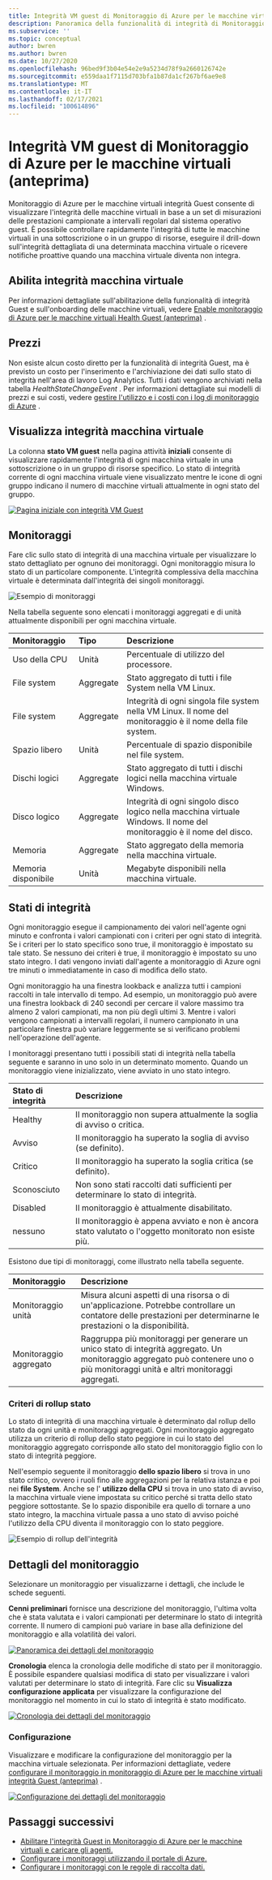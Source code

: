 ```yaml
---
title: Integrità VM guest di Monitoraggio di Azure per le macchine virtuali (anteprima)
description: Panoramica della funzionalità di integrità di Monitoraggio di Azure per le macchine virtuali, incluso il modo in cui è possibile visualizzare l'integrità delle macchine virtuali e ricevere avvisi quando una macchina virtuale diventa non integra.
ms.subservice: ''
ms.topic: conceptual
author: bwren
ms.author: bwren
ms.date: 10/27/2020
ms.openlocfilehash: 96bed9f3b04e54e2e9a5234d78f9a2660126742e
ms.sourcegitcommit: e559daa1f7115d703bfa1b87da1cf267bf6ae9e8
ms.translationtype: MT
ms.contentlocale: it-IT
ms.lasthandoff: 02/17/2021
ms.locfileid: "100614896"
---
```

# <a name="azure-monitor-for-vms-guest-health-preview"></a>Integrità VM guest di Monitoraggio di Azure per le macchine virtuali (anteprima)
Monitoraggio di Azure per le macchine virtuali integrità Guest consente di visualizzare l'integrità delle macchine virtuali in base a un set di misurazioni delle prestazioni campionate a intervalli regolari dal sistema operativo guest. È possibile controllare rapidamente l'integrità di tutte le macchine virtuali in una sottoscrizione o in un gruppo di risorse, eseguire il drill-down sull'integrità dettagliata di una determinata macchina virtuale o ricevere notifiche proattive quando una macchina virtuale diventa non integra. 

## <a name="enable-virtual-machine-health"></a>Abilita integrità macchina virtuale
Per informazioni dettagliate sull'abilitazione della funzionalità di integrità Guest e sull'onboarding delle macchine virtuali, vedere [Enable monitoraggio di Azure per le macchine virtuali Health Guest (anteprima)](vminsights-health-enable.md) .

## <a name="pricing"></a>Prezzi
Non esiste alcun costo diretto per la funzionalità di integrità Guest, ma è previsto un costo per l'inserimento e l'archiviazione dei dati sullo stato di integrità nell'area di lavoro Log Analytics. Tutti i dati vengono archiviati nella tabella *HealthStateChangeEvent* . Per informazioni dettagliate sui modelli di prezzi e sui costi, vedere [gestire l'utilizzo e i costi con i log di monitoraggio di Azure](../platform/manage-cost-storage.md) .

## <a name="view-virtual-machine-health"></a>Visualizza integrità macchina virtuale
La colonna **stato VM guest** nella pagina attività **iniziali** consente di visualizzare rapidamente l'integrità di ogni macchina virtuale in una sottoscrizione o in un gruppo di risorse specifico. Lo stato di integrità corrente di ogni macchina virtuale viene visualizzato mentre le icone di ogni gruppo indicano il numero di macchine virtuali attualmente in ogni stato del gruppo.

[![Pagina iniziale con integrità VM Guest](media/vminsights-health-overview/get-started-page.png)](media/vminsights-health-overview/get-started-page.png#lightbox)


## <a name="monitors"></a>Monitoraggi
Fare clic sullo stato di integrità di una macchina virtuale per visualizzare lo stato dettagliato per ognuno dei monitoraggi. Ogni monitoraggio misura lo stato di un particolare componente. L'integrità complessiva della macchina virtuale è determinata dall'integrità dei singoli monitoraggi. 

![Esempio di monitoraggi](media/vminsights-health-overview/monitors.png)

Nella tabella seguente sono elencati i monitoraggi aggregati e di unità attualmente disponibili per ogni macchina virtuale. 

| Monitoraggio | Tipo | Descrizione |
|:---|:---|:---|
| Uso della CPU | Unità | Percentuale di utilizzo del processore. |
| File system | Aggregate | Stato aggregato di tutti i file System nella VM Linux. |
| File system  | Aggregate | Integrità di ogni singola file system nella VM Linux. Il nome del monitoraggio è il nome della file system. |
| Spazio libero | Unità | Percentuale di spazio disponibile nel file system. |
| Dischi logici | Aggregate | Stato aggregato di tutti i dischi logici nella macchina virtuale Windows. |
| Disco logico  | Aggregate | Integrità di ogni singolo disco logico nella macchina virtuale Windows. Il nome del monitoraggio è il nome del disco. |
| Memoria | Aggregate | Stato aggregato della memoria nella macchina virtuale. |
| Memoria disponibile | Unità | Megabyte disponibili nella macchina virtuale. |

## <a name="health-states"></a>Stati di integrità
Ogni monitoraggio esegue il campionamento dei valori nell'agente ogni minuto e confronta i valori campionati con i criteri per ogni stato di integrità. Se i criteri per lo stato specifico sono true, il monitoraggio è impostato su tale stato. Se nessuno dei criteri è true, il monitoraggio è impostato su uno stato integro. I dati vengono inviati dall'agente a monitoraggio di Azure ogni tre minuti o immediatamente in caso di modifica dello stato.

Ogni monitoraggio ha una finestra lookback e analizza tutti i campioni raccolti in tale intervallo di tempo. Ad esempio, un monitoraggio può avere una finestra lookback di 240 secondi per cercare il valore massimo tra almeno 2 valori campionati, ma non più degli ultimi 3. Mentre i valori vengono campionati a intervalli regolari, il numero campionato in una particolare finestra può variare leggermente se si verificano problemi nell'operazione dell'agente.

I monitoraggi presentano tutti i possibili stati di integrità nella tabella seguente e saranno in uno solo in un determinato momento. Quando un monitoraggio viene inizializzato, viene avviato in uno stato integro.

| Stato di integrità | Descrizione |
|:---|:---|
| Healthy  | Il monitoraggio non supera attualmente la soglia di avviso o critica. |
| Avviso  | Il monitoraggio ha superato la soglia di avviso (se definito). |
| Critico | Il monitoraggio ha superato la soglia critica (se definito). |
| Sconosciuto  | Non sono stati raccolti dati sufficienti per determinare lo stato di integrità. |
| Disabled | Il monitoraggio è attualmente disabilitato. |
| nessuno     | Il monitoraggio è appena avviato e non è ancora stato valutato o l'oggetto monitorato non esiste più. |



Esistono due tipi di monitoraggi, come illustrato nella tabella seguente.

| Monitoraggio | Descrizione |
|:---|:---|
| Monitoraggio unità | Misura alcuni aspetti di una risorsa o di un'applicazione. Potrebbe controllare un contatore delle prestazioni per determinarne le prestazioni o la disponibilità. |
| Monitoraggio aggregato | Raggruppa più monitoraggi per generare un unico stato di integrità aggregato. Un monitoraggio aggregato può contenere uno o più monitoraggi unità e altri monitoraggi aggregati. |


  
### <a name="health-rollup-policy"></a>Criteri di rollup stato
Lo stato di integrità di una macchina virtuale è determinato dal rollup dello stato da ogni unità e monitoraggi aggregati. Ogni monitoraggio aggregato utilizza un criterio di rollup dello stato peggiore in cui lo stato del monitoraggio aggregato corrisponde allo stato del monitoraggio figlio con lo stato di integrità peggiore.  

Nell'esempio seguente il monitoraggio **dello spazio libero** si trova in uno stato critico, ovvero i ruoli fino alle aggregazioni per la relativa istanza e poi nei **file System**. Anche se l' **utilizzo della CPU** si trova in uno stato di avviso, la macchina virtuale viene impostata su critico perché si tratta dello stato peggiore sottostante. Se lo spazio disponibile era quello di tornare a uno stato integro, la macchina virtuale passa a uno stato di avviso poiché l'utilizzo della CPU diventa il monitoraggio con lo stato peggiore.

![Esempio di rollup dell'integrità](media/vminsights-health-overview/health-rollup-example.png)


## <a name="monitor-details"></a>Dettagli del monitoraggio
Selezionare un monitoraggio per visualizzarne i dettagli, che include le schede seguenti.

**Cenni preliminari** fornisce una descrizione del monitoraggio, l'ultima volta che è stata valutata e i valori campionati per determinare lo stato di integrità corrente. Il numero di campioni può variare in base alla definizione del monitoraggio e alla volatilità dei valori.

[![Panoramica dei dettagli del monitoraggio](media/vminsights-health-overview/monitor-details-overview.png)](media/vminsights-health-overview/monitor-details-overview.png#lightbox)

**Cronologia** elenca la cronologia delle modifiche di stato per il monitoraggio. È possibile espandere qualsiasi modifica di stato per visualizzare i valori valutati per determinare lo stato di integrità. Fare clic su **Visualizza configurazione applicata** per visualizzare la configurazione del monitoraggio nel momento in cui lo stato di integrità è stato modificato.



[![Cronologia dei dettagli del monitoraggio](media/vminsights-health-overview/monitor-details-history.png)](media/vminsights-health-overview/monitor-details-history.png#lightbox)

### <a name="configuration"></a>Configurazione
Visualizzare e modificare la configurazione del monitoraggio per la macchina virtuale selezionata. Per informazioni dettagliate, vedere [configurare il monitoraggio in monitoraggio di Azure per le macchine virtuali integrità Guest (anteprima)](vminsights-health-enable.md) .

[![Configurazione dei dettagli del monitoraggio](media/vminsights-health-overview/monitor-details-configuration.png)](media/vminsights-health-overview/monitor-details-configuration.png#lightbox)




## <a name="next-steps"></a>Passaggi successivi

- [Abilitare l'integrità Guest in Monitoraggio di Azure per le macchine virtuali e caricare gli agenti.](vminsights-health-enable.md)
- [Configurare i monitoraggi utilizzando il portale di Azure.](vminsights-health-configure.md)
- [Configurare i monitoraggi con le regole di raccolta dati.](vminsights-health-configure-dcr.md)